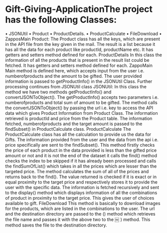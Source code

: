 # Gift-Giving-ApplicationThe project has the following Classes:
• JSONUtil
• Product
• ProductDetails.
• ProductCalculate • FileDownload
• ZapposMain
Product:
The Product class has all the keys, which are present in the API file from the key given in the mail. The result is a list because it has all the data for each product like productId, productName etc. It has getters and setters method defined for each.
ProductDetails
In this class the information of all the products that is present in the result list could be fetched. It has getters and setters method defined for each.
ZappoMain
Main method is defined here, which accepts input from the user i.e. numberofproducts and the amount to be gifted. The user provided information is passed to getProductInfo() in the JSONUtil Class. Further processing continues from JSONUtil class
JSONUtil:
In this class the method we have two methods getProductInfo() and convertJSONToObject(). The getProductInfo() accepts two parameters i.e. numberofproducts and total sum of amount to be gifted. The method calls the convertJSONToObject() by passing the url i.e. key to access the API data which gives Product Information from Product Class. The information retrieved is productId and price from the Product table. The information fetched, numberofproducts and the target amount is passed to the findSubset() in ProductCalculate class.
ProductCalculate
The ProductCalculate class has all the calculation to provide us the data for Gifts.
The information provided from the user and the data from the api i.e. price specifically are sent to the findSubset(). This method firstly checks the price of each product in the data provided is less than the gifted price amount or not and it is not the end of the dataset it calls the find() method checks the index to be skipped if it has already been processed and calls the findSumOfList() which takes in all the prices which are lesser than the targeted price. The method calculates the sum of all of the prices and returns back to the find(). The value returned is checked if it is exact or in equal proximity to the target price and respectively stores it to provide the user with the specific data. The information is fetched recursively and sent to the display() method which displays information of all the combinations of product in proximity to the target price. This gives the user of choices available to gift.
FileDownload
This method is basically to download images for the products, which are listed in the combinations to the user. The url and the destination directory are passed to the
() method which retrieves the file name and passes it with the above two to the ￼ ) method. This method saves the file to the destination directory.
